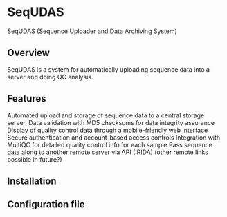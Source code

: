 # SeqUDAS

SeqUDAS (Sequence Uploader and Data Archiving System)

## Overview

SeqUDAS is a system for automatically uploading sequence data into a server and doing QC analysis. 

## Features

Automated upload and storage of sequence data to a central storage server.
Data validation with MD5 checksums for data integrity assurance
Display of quality control data through a mobile-friendly web interface
Secure authentication and account-based access controls
Integration with MultiQC for detailed quality control info for each sample
Pass sequence data along to another remote server via API (IRIDA) (other remote links possible in future?)


## Installation

## Configuration file


